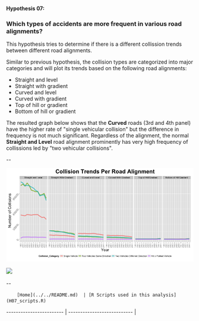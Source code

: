 #### Hypothesis 07:
### Which types of accidents are more frequent in various road alignments?

This hypothesis tries to determine if there is a different collission trends between different road alignments.

Similar to previous hypothesis, the collision types are categorized into major categories and will plot its trends based on the following road alignments:
 - Straight and level
 - Straight with gradient
 - Curved and level
 - Curved with gradient
 - Top of hill or gradient
 -  Bottom of hill or gradient 

The resulted graph below shows that the **Curved** roads (3rd and 4th panel) have the higher rate of "single vehicular collision" but the difference in frequency is not much significant. Regardless of the alignment, the normal **Straight and Level** road alignment prominently has very high frequency of collissions led by "two vehicular collisions".


--

![](H07_GraphA.png)

![](H07_TableA.png)




--
        
        [Home](../../README.md)  | [R Scripts used in this analysis](H07_scripts.R)
------------------------ | ---------------------------
        |
